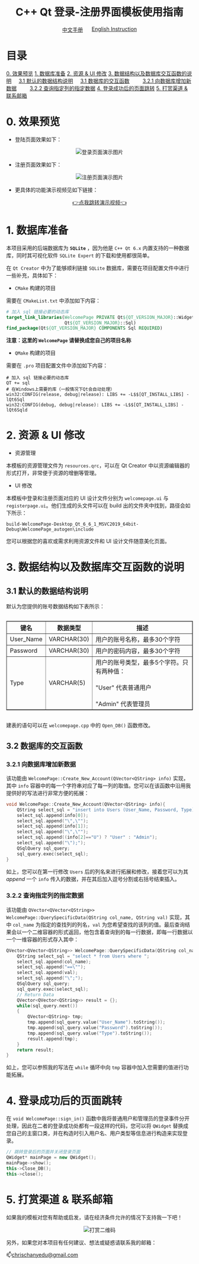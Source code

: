 <h1 style="text-align: center;">C++ Qt 登录-注册界面模板使用指南</h1>

<div style="display: flex; justify-content: space-between; padding: 0 30%;">
  <a href="./ReadMe.md">中文手册</a>
  <a href="./ReadMe_EN.md">English Instruction</a>
</div>

<h1>目录</h1>

<a href="#Chapter 0">0. 效果预览</a>
<a href="#Chapter 1">1. 数据库准备</a>
<a href="#Chapter 2">2. 资源 & UI 修改</a>
<a href="#Chapter 3">3. 数据结构以及数据库交互函数的说明</a>
&nbsp;&nbsp;&nbsp;&nbsp;<a href="#3.1">3.1 默认的数据结构说明</a>
&nbsp;&nbsp;&nbsp;&nbsp;<a href="#3.2">3.1 数据库的交互函数</a>
&nbsp;&nbsp;&nbsp;&nbsp;&nbsp;&nbsp;&nbsp;&nbsp;<a href="#3.2.1">3.2.1 向数据库增加新数据</a>
&nbsp;&nbsp;&nbsp;&nbsp;&nbsp;&nbsp;&nbsp;&nbsp;<a href="#3.2.2">3.2.2 查询指定列的指定数据</a>
<a href="#Chapter 4">4. 登录成功后的页面跳转</a>
<a href="#Support">5. 打赏渠道 & 联系邮箱</a>

<h1 id="Chapter 0">0. 效果预览</h1>

- 登陆页面效果如下：

<div style="text-align: center;"> 
	<img src="https://pic.imgdb.cn/item/667425e7d9c307b7e921f9f8.png" alt="登录页面演示图片">
</div>

- 注册页面效果如下：

<div style="text-align: center;"> 
	<img src="https://pic.imgdb.cn/item/66743817d9c307b7e949a1ce.png" alt="注册页面演示图片">
</div>

- 更具体的功能演示视频见如下链接：

<div style="text-align: center;">
  <a href="https://www.bilibili.com" target="\_blank">👉点我跳转演示视频👈</a>
</div>

<h1 id="Chapter 1">1. 数据库准备</h1>

本项目采用的后端数据库为 **`SQLite`** ，因为他是 `C++ Qt 6.x` 内置支持的一种数据库，同时其可视化软件 `SQLite Expert` 的下载和使用都很简单。

在 `Qt Creator` 中为了能够顺利链接 `SQLite` 数据库，需要在项目配置文件中进行一些补充，具体如下：

- `CMake` 构建的项目

需要在 `CMakeList.txt` 中添加如下内容：

```CMake
# 加入 sql 链接必要的动态库
target_link_libraries(WelcomePage PRIVATE Qt${QT_VERSION_MAJOR}::Widgets
                      Qt${QT_VERSION_MAJOR}::Sql)
find_package(Qt${QT_VERSION_MAJOR} COMPONENTS Sql REQUIRED)
```

**注意：这里的 `WelcomePage` 请替换成您自己的项目名称**

- `QMake` 构建的项目

需要在 `.pro` 项目配置文件中添加如下内容：

```QMake
# 加入 sql 链接必要的动态库
QT += sql
# 在Windows上需要的库（一般情况下Qt会自动处理）
win32:CONFIG(release, debug|release): LIBS += -L$$[QT_INSTALL_LIBS] -lQt6Sql
win32:CONFIG(debug, debug|release): LIBS += -L$$[QT_INSTALL_LIBS] -lQt6Sqld
```
<h1 id="Chapter 2">2. 资源 & UI 修改</h1>

- 资源管理

本模板的资源管理文件为 `resources.qrc`，可以在 Qt Creator 中以资源编辑器的形式打开，非常便于资源的增删等管理。

- UI 修改

本模板中登录和注册页面对应的 UI 设计文件分别为 `welcomepage.ui` 与 `registerpage.ui`。他们生成的头文件可以在 build 出的文件夹中找到，路径会如下所示：

```path
build-WelcomePage-Desktop_Qt_6_6_1_MSVC2019_64bit-Debug\WelcomePage_autogen\include
```

您可以根据您的喜欢或需求利用资源文件和 UI 设计文件随意美化页面。

<h1 id="Chapter 3">3. 数据结构以及数据库交互函数的说明</h1>

<h2 id="3.1">3.1 默认的数据结构说明</h2>

默认为您提供的账号数据结构如下表所示：

<div style="display: flex; justify-content: center;">
    <table border="1" cellpadding="5" cellspacing="0">
        <tr>
            <th>键名</th>
            <th>数据类型</th>
            <th>描述</th>
        </tr>
        <tr>
            <td>User_Name</td>
            <td>VARCHAR(30)</td>
            <td>用户的账号名称，最多30个字符</td>
        </tr>
			<tr>
            <td>Password</td>
            <td>VARCHAR(30)</td>
            <td>用户的密码内容，最多30个字符</td>
        </tr>
			<tr>
            <td>Type</td>
            <td>VARCHAR(5)</td>
            <td>用户的账号类型，最多5个字符。只有两种值：
					 			<br><br>"User" 代表普通用户
							    <br><br>"Admin" 代表管理员
						</td>
        </tr>
    </table>
</div>

建表的语句可以在 `welcomepage.cpp` 中的 `Open_DB()` 函数修改。

<h2 id="3.2">3.2 数据库的交互函数</h2>

<h3 id="3.2.1">3.2.1 向数据库增加新数据</h3>

该功能由 `WelcomePage::Create_New_Account(QVector<QString> info)` 实现，其中 `info` 容器中的每一个字符串对应了每一列的取值。您可以在该函数中沿用我提供好的写法进行非常方便的拓展：

```cpp
void WelcomePage::Create_New_Account(QVector<QString> info){
    QString select_sql = "insert into Users (User_Name, Password, Type) values(\"";
    select_sql.append(info[0]);
    select_sql.append("\",\"");
    select_sql.append(info[1]);
    select_sql.append("\",\"");
    select_sql.append((info[2]=="U") ? "User" : "Admin");
    select_sql.append("\");");
    QSqlQuery sql_query;
    sql_query.exec(select_sql);
}
```

如上，您可以在第一行修改 `Users` 后的列名来进行拓展和修改，接着您可以为其 *append* 一个 `info` 传入的数据，并在其后加入逗号分割或右括号结束插入。

<h3 id="3.2.2">3.2.2 查询指定列的指定数据</h3>

该功能由 `QVector<QVector<QString>> WelcomePage::QuerySpecificData(QString col_name, QString val)` 实现，其中 `col_name` 为指定的查找列的列名，`val` 为您希望查找的该列的值。最后查询结果会以一个二维容器的形式返回，他包含着查询到的每一行数据，即每一行数据以一个一维容器的形式存入其中：

```cpp
QVector<QVector<QString>> WelcomePage::QuerySpecificData(QString col_name, QString val){
    QString select_sql = "select * from Users where ";
    select_sql.append(col_name);
    select_sql.append("==\"");
    select_sql.append(val);
    select_sql.append("\";");
    QSqlQuery sql_query;
    sql_query.exec(select_sql);
    // Return Data
    QVector<QVector<QString>> result = {};
    while(sql_query.next())
    {
        QVector<QString> tmp;
        tmp.append(sql_query.value("User_Name").toString());
        tmp.append(sql_query.value("Password").toString());
        tmp.append(sql_query.value("Type").toString());
        result.append(tmp);
    }
    return result;
}
```

如上，您可以参照我的写法在 `while` 循环中向 `tmp` 容器中加入您需要的值进行功能拓展。

<h1 id="Chapter 4">4. 登录成功后的页面跳转</h1>

在 `void WelcomePage::sign_in()` 函数中我将普通用户和管理员的登录事件分开处理，因此在二者的登录成功处都有一段这样的代码，您可以将 `QWidget` 替换成您自己的主窗口类，并在构造时引入用户名、用户类型等信息进行构造来实现登录。

```cpp
// 跳转登录后的页面并关闭登录页面
QWidget* mainPage = new QWidget();
mainPage->show();
this->Close_DB();
this->close();
```

<h1 id="Support">5. 打赏渠道 & 联系邮箱</h1>

如果我的模板对您有帮助或启发，请在经济条件允许的情况下支持我一下吧！

<div style="text-align: center;"> 
	<img src="./SupportOnMe.jpg" alt="打赏二维码">
</div>

另外，如果您对本项目有任何建议、想法或疑惑请联系我的邮箱：

📫chrischanyedu@gmail.com
